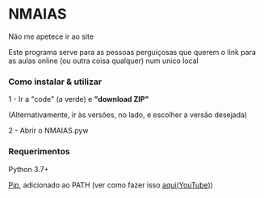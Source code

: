 # NMAIAS
 Não me apetece ir ao site
 
 Este programa serve para as pessoas perguiçosas que querem o link para as
 aulas online (ou outra coisa qualquer) num unico local
 
### Como instalar & utilizar

1 - Ir a "code" (a verde) e **"download ZIP"**

(Alternativamente, ir às versões, no lado, e escolher a versão desejada)

2 - Abrir o NMAIAS.pyw

### Requerimentos

Python 3.7+

[Pip](https://pip.pypa.io/en/stable/), adicionado ao PATH (ver como fazer isso [aqui(YouTube)](https://www.youtube.com/watch?v=G-HJg9CiPLw))
